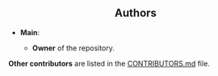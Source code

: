 <h2 align="center">Authors</h2>
<!--  TODO: review and adopt the content -->

- **Main**: [<YOUR GIT USERNAME>](<TOOL REPO>)  

    - **Owner** of the **<PROJECT NAME>** repository.

**Other contributors** are listed in the [CONTRIBUTORS.md][contributors] file.

[contributors]: ./CONTRIBUTORS.md